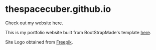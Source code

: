 # thespacecuber.github.io

Check out my website [here](royceho.net).

This is my portfolio website built from BootStrapMade's template [here](https://bootstrapmade.com/iportfolio-bootstrap-portfolio-websites-template/).

Site Logo obtained from [Freepik](https://www.freepik.com/vectors/logo). 

